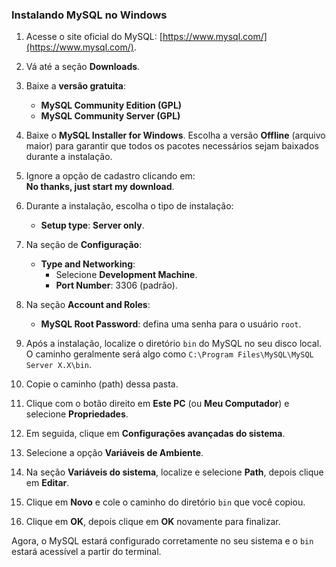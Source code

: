 ### Instalando MySQL no Windows

1. Acesse o site oficial do MySQL: [https://www.mysql.com/](https://www.mysql.com/).

2. Vá até a seção **Downloads**.

3. Baixe a **versão gratuita**:

   - **MySQL Community Edition (GPL)**
   - **MySQL Community Server (GPL)**

4. Baixe o **MySQL Installer for Windows**. Escolha a versão **Offline** (arquivo maior) para garantir que todos os pacotes necessários sejam baixados durante a instalação.

5. Ignore a opção de cadastro clicando em:  
   **No thanks, just start my download**.

6. Durante a instalação, escolha o tipo de instalação:

   - **Setup type**: **Server only**.

7. Na seção de **Configuração**:

   - **Type and Networking**:
     - Selecione **Development Machine**.
     - **Port Number**: 3306 (padrão).

8. Na seção **Account and Roles**:

   - **MySQL Root Password**: defina uma senha para o usuário `root`.

9. Após a instalação, localize o diretório `bin` do MySQL no seu disco local. O caminho geralmente será algo como `C:\Program Files\MySQL\MySQL Server X.X\bin`.

10. Copie o caminho (path) dessa pasta.

11. Clique com o botão direito em **Este PC** (ou **Meu Computador**) e selecione **Propriedades**.

12. Em seguida, clique em **Configurações avançadas do sistema**.

13. Selecione a opção **Variáveis de Ambiente**.

14. Na seção **Variáveis do sistema**, localize e selecione **Path**, depois clique em **Editar**.

15. Clique em **Novo** e cole o caminho do diretório `bin` que você copiou.

16. Clique em **OK**, depois clique em **OK** novamente para finalizar.

Agora, o MySQL estará configurado corretamente no seu sistema e o `bin` estará acessível a partir do terminal.
